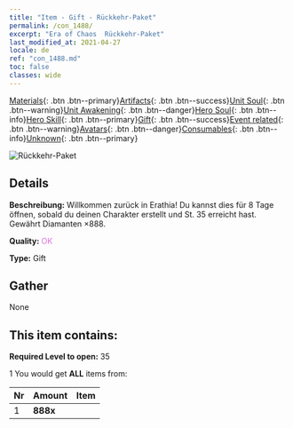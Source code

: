 ```yaml
---
title: "Item - Gift - Rückkehr-Paket"
permalink: /con_1488/
excerpt: "Era of Chaos  Rückkehr-Paket"
last_modified_at: 2021-04-27
locale: de
ref: "con_1488.md"
toc: false
classes: wide
---
```

 [Materials](/ItemsDE/){: .btn .btn--primary}[Artifacts](/ItemsDE/Artifacts/){: .btn .btn--success}[Unit Soul](/ItemsDE/UnitSoul/){: .btn .btn--warning}[Unit Awakening](/ItemsDE/UnitAwakening/){: .btn .btn--danger}[Hero Soul](/ItemsDE/HeroSoul/){: .btn .btn--info}[Hero Skill](/ItemsDE/HeroSkill/){: .btn .btn--primary}[Gift](/ItemsDE/Gift/){: .btn .btn--success}[Event related](/ItemsDE/Events/){: .btn .btn--warning}[Avatars](/ItemsDE/Avatars/){: .btn .btn--danger}[Consumables](/ItemsDE/Consumables/){: .btn .btn--info}[Unknown](/ItemsDE/Unknown/){: .btn .btn--primary}

 ![Rückkehr-Paket](/images/t/i_907102.png)

## Details
 **Beschreibung:** Willkommen zurück in Erathia! Du kannst dies für 8 Tage öffnen, sobald du deinen Charakter erstellt und St. 35 erreicht hast. Gewährt Diamanten ×888.

 **Quality:** <span style="color: #DA70D6">OK</span>

 **Type:** Gift

## Gather

  None

## This item contains:

 **Required Level to open:** 35

 1 You would get **ALL** items  from:

  | Nr | Amount |     Item    |
  |:---|:-------|:------------|
  | 1 |  **888x** | <i class="fas fa-gem"/> |  | 

